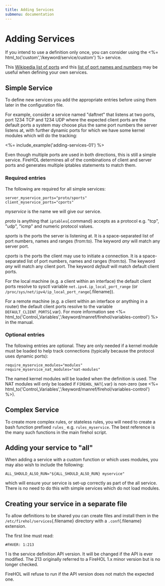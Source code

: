 ```yaml
---
title: Adding Services
submenu: documentation
---
```


Adding Services
===============

If you intend to use a definition only once, you can consider using the
<%= html_to('custom','/keyword/service/custom') %> service.

This [Wikipedia list of
ports](http://en.wikipedia.org/wiki/List_of_TCP_and_UDP_port_numbers)
and this [list of port names and
numbers](http://www.graffiti.com/services) may be useful when defining
your own services.

Simple Service
--------------

To define new services you add the appropriate entries before using them
later in the configuration file.

For example, consider a service named "daftnet" that listens at two
ports, port 1234 TCP and 1234 UDP where the expected client ports are
the default ports a system may choose plus the same port numbers the
server listens at, with further dynamic ports for which we have some
kernel modules which will do the tracking:

<%= include_example('adding-services-01') %>

Even though multiple ports are used in both directions, this is still a
simple service. FireHOL determines all of the combinations of client and
server ports and generates multiple iptables statements to match them.

### Required entries

The following are required for all simple services:

~~~~ {.programlisting}
server_myservice_ports="proto/sports"
client_myservice_ports="cports"
~~~~

*myservice* is the name we will give our service.

*proto* is anything that `iptables`{.command} accepts as a protocol e.g.
"tcp", "udp", "icmp" and numeric protocol values.

*sports* is the ports the server is listening at. It is a
space-separated list of port numbers, names and ranges (from:to). The
keyword *any* will match any server port.

*cports* is the ports the client may use to initiate a connection. It is
a space-separated list of port numbers, names and ranges (from:to). The
keyword *any* will match any client port. The keyword *default* will
match default client ports.

For the local machine (e.g. a client within an interface) the default
client ports resolve to sysctl variable `net.ipv4.ip_local_port_range`
(or `/proc/sys/net/ipv4/ip_local_port_range`{.filename}).

For a remote machine (e.g. a client within an interface or anything in a
router) the default client ports resolve to the variable
`DEFAULT_CLIENT_PORTS`{.var}. For more information see <%=
html_to('Control_Variables','/keyword/manref/firehol/variables-control')
%> in the manual.

### Optional entries

The following entries are optional. They are only needed if a kernel
module must be loaded to help track connections (typically because the
protocol uses dynamic ports):

~~~~ {.programlisting}
require_myservice_modules="modules"
require_myservice_nat_modules="nat-modules"
~~~~

The named kernel modules will be loaded when the definition is used. The
NAT modules will only be loaded if `FIREHOL_NAT`{.var} is non-zero (see
<%=
html_to('Control_Variables','/keyword/manref/firehol/variables-control')
%>).

Complex Service
---------------

To create more complex rules, or stateless rules, you will need to
create a bash function prefixed `rules_` e.g. `rules_myservice`.
The best reference is the many such functions in the main firehol
script.

Adding your service to "all"
----------------------------

When adding a service with a custom function or which uses modules, you
may also wish to include the following:

~~~~ {.programlisting}
ALL_SHOULD_ALSO_RUN="${ALL_SHOULD_ALSO_RUN} myservice"
~~~~

which will ensure your service is set-up correctly as part of the all
service. There is no need to do this with simple services which do not
load modules.

Creating your service in a separate file
----------------------------------------

To allow definitions to be shared you can create files and install them
in the `/etc/firehol/services`{.filename} directory with a
`.conf`{.filename} extension.

The first line must read:

~~~~ {.programlisting}
#FHVER: 1:213
~~~~

1 is the service definition API version. It will be changed if the API
is ever modified. The 213 originally referred to a FireHOL 1.x minor
version but is no longer checked.

FireHOL will refuse to run if the API version does not match the
expected one.
